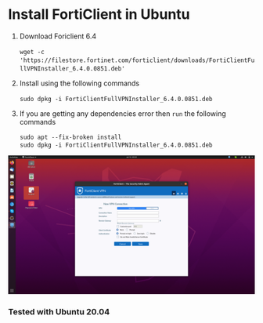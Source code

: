 # Install FortiClient in Ubuntu

1. Download Foriclient 6.4

	`wget -c 'https://filestore.fortinet.com/forticlient/downloads/FortiClientFullVPNInstaller_6.4.0.0851.deb'`
	
2. Install using the following commands

	`sudo dpkg -i FortiClientFullVPNInstaller_6.4.0.0851.deb`
	
3. If you are getting any dependencies error then `run` the following commands
	```
	sudo apt --fix-broken install
	sudo dpkg -i FortiClientFullVPNInstaller_6.4.0.0851.deb
	```




![FortiClient output](Forticlient.png)  

### Tested with Ubuntu 20.04
